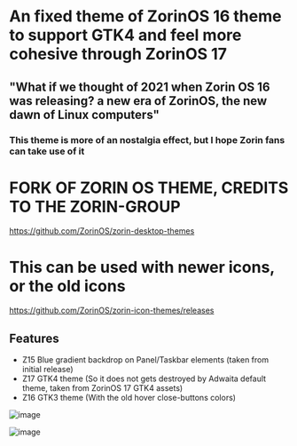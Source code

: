 # An fixed theme of ZorinOS 16 theme to support GTK4 and feel more cohesive through ZorinOS 17

## "What if we thought of 2021 when Zorin OS 16 was releasing? a new era of ZorinOS, the new dawn of Linux computers"

### This theme is more of an nostalgia effect, but I hope Zorin fans can take use of it


# FORK OF ZORIN OS THEME, CREDITS TO THE ZORIN-GROUP
https://github.com/ZorinOS/zorin-desktop-themes

# This can be used with newer icons, or the old icons
https://github.com/ZorinOS/zorin-icon-themes/releases

## Features
- Z15 Blue gradient backdrop on Panel/Taskbar elements (taken from initial release)
- Z17 GTK4 theme (So it does not gets destroyed by Adwaita default theme, taken from ZorinOS 17 GTK4 assets)
- Z16 GTK3 theme (With the old hover close-buttons colors)

![image](https://github.com/user-attachments/assets/af434eea-d1b2-45e1-8a5a-0c0081cf1a38)

![image](https://github.com/user-attachments/assets/c96a1519-02bc-4227-9343-774aceb97d04)


